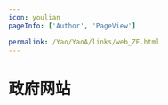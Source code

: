 ```yaml
---
icon: youlian
pageInfo: ['Author', 'PageView']

permalink: /Yao/YaoA/links/web_ZF.html
---
```


# 政府网站
